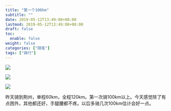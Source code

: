 ```yaml
---
title: "第一个100km"
subtitle: ""
date: 2019-05-12T13:49:08+08:00
lastmod: 2019-05-12T13:49:08+08:00
draft: false
toc:
  enable: false
weight: false
categories: ["随笔"]
tags: ["骑行"]
---
```


 ![](https://gitee.com/iwyang/pics/raw/master/20200608012423.jpg)

![](https://gitee.com/iwyang/pics/raw/master/20200608012438.jpg)

![](https://gitee.com/iwyang/pics/raw/master/20200608012453.jpg)

昨天骑到荆州，单程60km，全程120km。第一次骑100km以上。今天感觉除了有点困外，其他都还好，手腿腰都不疼。以后多骑几次100km估计会好一点。